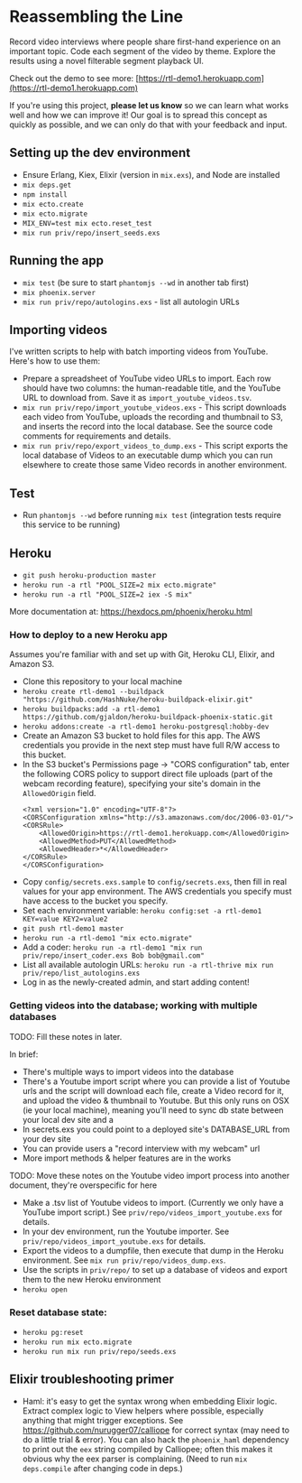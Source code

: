 # Reassembling the Line

Record video interviews where people share first-hand experience on an important topic. Code each segment of the video by theme. Explore the results using a novel filterable segment playback UI.

Check out the demo to see more: [https://rtl-demo1.herokuapp.com](https://rtl-demo1.herokuapp.com)

If you're using this project, **please let us know** so we can learn what works well and how we can improve it! Our goal is to spread this concept as quickly as possible, and we can only do that with your feedback and input.


## Setting up the dev environment

  * Ensure Erlang, Kiex, Elixir (version in `mix.exs`), and Node are installed
  * `mix deps.get`
  * `npm install`
  * `mix ecto.create`
  * `mix ecto.migrate`
  * `MIX_ENV=test mix ecto.reset_test`
  * `mix run priv/repo/insert_seeds.exs`


## Running the app

  * `mix test` (be sure to start `phantomjs --wd` in another tab first)
  * `mix phoenix.server`
  * `mix run priv/repo/autologins.exs` - list all autologin URLs


## Importing videos

I've written scripts to help with batch importing videos from YouTube. Here's how to use them:

  * Prepare a spreadsheet of YouTube video URLs to import. Each row should have two columns: the human-readable title, and the YouTube URL to download from. Save it as `import_youtube_videos.tsv`.
  * `mix run priv/repo/import_youtube_videos.exs` - This script downloads each video from YouTube, uploads the recording and thumbnail to S3, and inserts the record into the local database. See the source code comments for requirements and details.
  * `mix run priv/repo/export_videos_to_dump.exs` - This script exports the local database of Videos to an executable dump which you can run elsewhere to create those same Video records in another environment.


## Test

  * Run `phantomjs --wd` before running `mix test` (integration tests require this service to be running)


## Heroku

* `git push heroku-production master`
* `heroku run -a rtl "POOL_SIZE=2 mix ecto.migrate"`
* `heroku run -a rtl "POOL_SIZE=2 iex -S mix"`

More documentation at: https://hexdocs.pm/phoenix/heroku.html


### How to deploy to a new Heroku app

Assumes you're familiar with and set up with Git, Heroku CLI, Elixir, and Amazon S3.

* Clone this repository to your local machine
* `heroku create rtl-demo1 --buildpack "https://github.com/HashNuke/heroku-buildpack-elixir.git"`
* `heroku buildpacks:add -a rtl-demo1 https://github.com/gjaldon/heroku-buildpack-phoenix-static.git`
* `heroku addons:create -a rtl-demo1 heroku-postgresql:hobby-dev`
* Create an Amazon S3 bucket to hold files for this app. The AWS credentials you provide in the next step must have full R/W access to this bucket.
* In the S3 bucket's Permissions page -> "CORS configuration" tab, enter the following CORS policy to support direct file uploads (part of the webcam recording feature), specifying your site's domain in the `AllowedOrigin` field.
  ```
  <?xml version="1.0" encoding="UTF-8"?>
  <CORSConfiguration xmlns="http://s3.amazonaws.com/doc/2006-03-01/">
  <CORSRule>
      <AllowedOrigin>https://rtl-demo1.herokuapp.com</AllowedOrigin>
      <AllowedMethod>PUT</AllowedMethod>
      <AllowedHeader>*</AllowedHeader>
  </CORSRule>
  </CORSConfiguration>
  ```
* Copy `config/secrets.exs.sample` to `config/secrets.exs`, then fill in real values for your app environment. The AWS credentials you specify must have access to the bucket you specify.
* Set each environment variable: `heroku config:set -a rtl-demo1 KEY=value KEY2=value2`
* `git push rtl-demo1 master`
* `heroku run -a rtl-demo1 "mix ecto.migrate"`
* Add a coder: `heroku run -a rtl-demo1 "mix run priv/repo/insert_coder.exs Bob bob@gmail.com"`
* List all available autologin URLs: `heroku run -a rtl-thrive mix run priv/repo/list_autologins.exs`
* Log in as the newly-created admin, and start adding content!


### Getting videos into the database; working with multiple databases

TODO: Fill these notes in later.

In brief:

- There's multiple ways to import videos into the database
- There's a Youtube import script where you can provide a list of Youtube urls and the script will download each file, create a Video record for it, and upload the video & thumbnail to Youtube. But this only runs on OSX (ie your local machine), meaning you'll need to sync db state between your local dev site and a
- In secrets.exs you could point to a deployed site's DATABASE_URL from your dev site
- You can provide users a "record interview with my webcam" url
- More import methods & helper features are in the works

TODO: Move these notes on the Youtube video import process into another document, they're overspecific for here

* Make a .tsv list of Youtube videos to import. (Currently we only have a YouTube import script.) See `priv/repo/videos_import_youtube.exs` for details.
* In your dev environment, run the Youtube importer. See `priv/repo/videos_import_youtube.exs` for details.
* Export the videos to a dumpfile, then execute that dump in the Heroku environment. See `mix run priv/repo/videos_dump.exs`.
* Use the scripts in `priv/repo/` to set up a database of videos and export them to the new Heroku environment
* `heroku open`


### Reset database state:

- `heroku pg:reset`
- `heroku run mix ecto.migrate`
- `heroku run mix run priv/repo/seeds.exs`


## Elixir troubleshooting primer

- Haml: it's easy to get the syntax wrong when embedding Elixir logic. Extract complex logic to View helpers where possible, especially anything that might trigger exceptions. See https://github.com/nurugger07/calliope for correct syntax (may need to do a little trial & error). You can also hack the `phoenix_haml` dependency to print out the `eex` string compiled by Calliopee; often this makes it obvious why the eex parser is complaining. (Need to run `mix deps.compile` after changing code in deps.)
